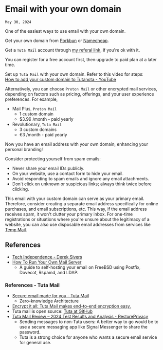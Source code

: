 # Email with your own domain
`May 30, 2024`

One of the easiest ways to use email with your own domain.

Get your own domain from [Porkbun](https://porkbun.com/) or [Namecheap](https://namecheap.com/).

Get a `Tuta Mail` account through [my referal link](https://app.tuta.com/signup?ref=VTBEVVg3WnU), if you're ok with it.

You can register for a free account first, then upgrade to paid plan at a later time.

Set up `Tuta Mail` with your own domain. Refer to this video for steps:<br>
[How to add your custom domain to Tutanota - YouTube](https://www.youtube.com/watch?v=NKYyqRtRc0o)

Alternatively, you can choose `Proton Mail` or other encrypted mail services, depending on factors such as pricing, offerings, and your user experience preferences. For example,
- Mail Plus, `Proton Mail`
	- 1 custom domain
	- $3.99 /month - paid yearly
- Revolutionary, `Tuta Mail`
	- 3 custom domains
	- €3 /month - paid yearly

Now you have an email address with your own domain, enhancing your personal branding!

Consider protecting yourself from spam emails:
- Never share your email IDs publicly.
- On your website, use a contact form to hide your email.
- Avoid responding to spam emails and ignore any email attachments.
- Don't click on unknown or suspicious links; always think twice before clicking.

This email with your custom domain can serve as your primary email. Therefore, consider creating a separate email address specifically for online purchases, and email subscriptions, etc. This way, if the email address receives spam, it won't clutter your primary inbox. For one-time registrations or situations where you're unsure about the legitimacy of a website, you can also use disposable email addresses from services like [Temp Mail](https://temp-mail.org/).

## References
- [Tech Independence - Derek Sivers](https://sive.rs/ti)
- [How To Run Your Own Mail Server](https://c0ffee.net/blog/mail-server-guide/)
	- A guide to self-hosting your email on FreeBSD using Postfix, Dovecot, Rspamd, and LDAP.

### References - Tuta Mail
- [Secure email made for you - Tuta Mail](https://tuta.com/security)
	- Zero-knowledge Architecture
- [Encrypt it all: Tuta Mail makes end-to-end encryption easy.](https://tuta.com/encryption)
- Tuta mail is open source: [Tuta at GitHub](https://github.com/tutao/tutanota)
- [Tuta Mail Review – 2024 Test Results and Analysis - RestorePrivacy](https://restoreprivacy.com/email/reviews/tuta-mail/)
	- Sending messages to non-Tuta users: A better way to go would be to use a secure messaging app like Signal Messenger to share the password.
	- Tuta is a strong choice for anyone who wants a secure email service for general use. 
